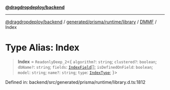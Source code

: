 [**@dragdropdeploy/backend**](../../../../../../../README.md)

***

[@dragdropdeploy/backend](../../../../../../../README.md) / [generated/prisma/runtime/library](../../../README.md) / [DMMF](../README.md) / Index

# Type Alias: Index

> **Index** = `ReadonlyDeep_2`\<\{ `algorithm?`: `string`; `clustered?`: `boolean`; `dbName?`: `string`; `fields`: [`IndexField`](IndexField.md)[]; `isDefinedOnField`: `boolean`; `model`: `string`; `name?`: `string`; `type`: [`IndexType`](IndexType.md); \}\>

Defined in: backend/src/generated/prisma/runtime/library.d.ts:1812
